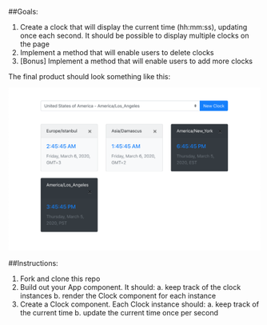##Goals:

1. Create a clock that will display the current time (hh:mm:ss), updating once each second. It should be possible to display multiple clocks on the page
2. Implement a method that will enable users to delete clocks
3. [Bonus] Implement a method that will enable users to add more clocks

The final product should look something like this:

<img src="./src/completed-work.png">

##Instructions:

1.  Fork and clone this repo
2.  Build out your App component. It should:
    a. keep track of the clock instances
    b. render the Clock component for each instance
3.  Create a Clock component. Each Clock instance should:
    a. keep track of the current time 
    b. update the current time once per second

